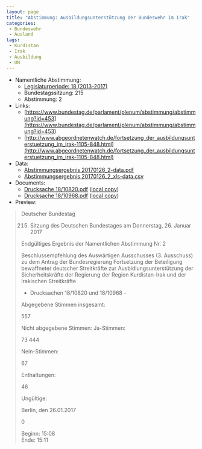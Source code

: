 ```yaml
---
layout: page
title: "Abstimmung: Ausbildungsunterstützung der Bundeswehr im Irak"
categories:
 - Bundeswehr
 - Ausland
tags:
 - Kurdistan
 - Irak
 - Ausbildung
 - UN
---
```


* Namentliche Abstimmung:
    * [Legislaturperiode: 18 (2013-2017)](https://de.wikipedia.org/wiki/18._Deutscher_Bundestag)
    * Bundestagssitzung: 215
    * Abstimmung: 2
* Links: 
    * [https://www.bundestag.de/parlament/plenum/abstimmung/abstimmung?id=453](https://www.bundestag.de/parlament/plenum/abstimmung/abstimmung?id=453)
    * [http://www.abgeordnetenwatch.de/fortsetzung_der_ausbildungsunterstuetzung_im_irak-1105-848.html](http://www.abgeordnetenwatch.de/fortsetzung_der_ausbildungsunterstuetzung_im_irak-1105-848.html)
* Data: 
    * [Abstimmungsergebnis 20170126_2-data.pdf](/res/abstimmungsliste/20170126_2-data.pdf)
    * [Abstimmungsergebnis 20170126_2_xls-data.csv](/res/abstimmungsliste/analyses/20170126_2_xls-data.csv)
* Documents: 
    * [Drucksache 18/10820.pdf](http://dip21.bundestag.de/dip21/btd/18/108/1810820.pdf) ([local copy](/res/abstimmungsdaten/018-215-02/1810820.pdf))
    * [Drucksache 18/10968.pdf](http://dip21.bundestag.de/dip21/btd/18/109/1810968.pdf) ([local copy](/res/abstimmungsdaten/018-215-02/1810968.pdf))
* Preview: 
> Deutscher Bundestag
> 
> 215. Sitzung des Deutschen Bundestages
> am Donnerstag, 26. Januar 2017
> 
> Endgültiges Ergebnis der Namentlichen Abstimmung Nr. 2
> 
> Beschlussempfehlung des Auswärtigen Ausschusses (3. Ausschuss) zu dem Antrag der
> Bundesregierung
> Fortsetzung der Beteiligung bewaffneter deutscher Streitkräfte zur
> Ausbidlungsunterstützung der Sicherheitskräfte der Regierung der Region Kurdistan-Irak
> und der Irakischen Streitkräfte
> - Drucksachen 18/10820 und 18/10968 -
> 
> Abgegebene Stimmen insgesamt:
> 
> 557
> 
> Nicht abgegebene Stimmen:
> Ja-Stimmen:
> 
> 73
> 444
> 
> Nein-Stimmen:
> 
> 67
> 
> Enthaltungen:
> 
> 46
> 
> Ungültige:
> 
> Berlin, den 26.01.2017
> 
> 0
> 
> Beginn: 15:08  
> Ende: 15:11
